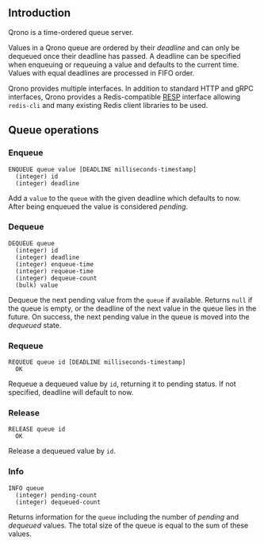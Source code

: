 
## Introduction

Qrono is a time-ordered queue server.

Values in a Qrono queue are ordered by their _deadline_ and can only be dequeued once their deadline has passed. A deadline can be specified when enqueuing or requeuing a value and defaults to the current time. Values with equal deadlines are processed in FIFO order.

Qrono provides multiple interfaces. In addition to standard HTTP and gRPC interfaces, Qrono provides a Redis-compatible [RESP](https://redis.io/topics/protocol) interface allowing `redis-cli` and many existing Redis client libraries to be used.

## Queue operations

### Enqueue

```
ENQUEUE queue value [DEADLINE milliseconds-timestamp]
  (integer) id
  (integer) deadline
```

Add a `value` to the `queue` with the given deadline which defaults to now. After being enqueued the value is considered _pending_.

### Dequeue

```
DEQUEUE queue
  (integer) id
  (integer) deadline
  (integer) enqueue-time
  (integer) requeue-time
  (integer) dequeue-count
  (bulk) value
```

Dequeue the next pending value from the `queue` if available. Returns `null` if the queue is empty, or the deadline of the next value in the queue lies in the future. On success, the next pending value in the queue is moved into the _dequeued_ state.

### Requeue

```
REQUEUE queue id [DEADLINE milliseconds-timestamp]
  OK
```

Requeue a dequeued value by `id`, returning it to pending status. If not specified, deadline will default to now.

### Release

```
RELEASE queue id
  OK
```

Release a dequeued value by `id`.

### Info

```
INFO queue
  (integer) pending-count
  (integer) dequeued-count
```

Returns information for the `queue` including the number of _pending_ and _dequeued_ values. The total size of the queue is equal to the sum of these values.
